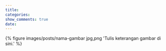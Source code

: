 ```yaml
---
title:
categories:
show_comments: true
date:
---
```


{% figure images/posts/nama-gambar jpg,png 'Tulis keterangan gambar di sini.' %}
